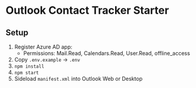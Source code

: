 # Outlook Contact Tracker Starter

## Setup

1. Register Azure AD app:
   - Permissions: Mail.Read, Calendars.Read, User.Read, offline_access
2. Copy `.env.example` → `.env`
3. `npm install`
4. `npm start`
5. Sideload `manifest.xml` into Outlook Web or Desktop
